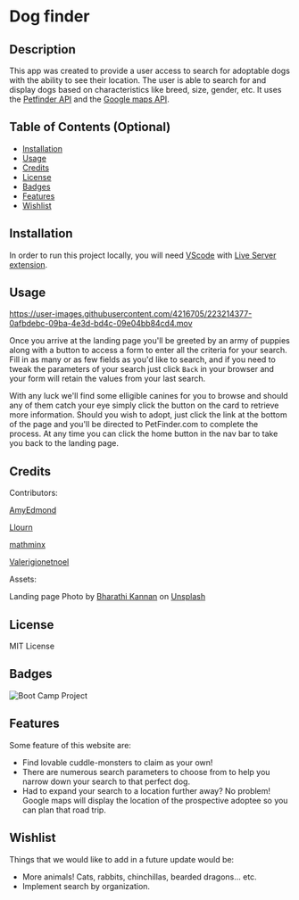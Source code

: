 # Dog finder

## Description

This app was created to provide a user access to search for adoptable dogs with the ability to see their location. The user is able to search for and display dogs based on characteristics like breed, size, gender, etc. It uses the [Petfinder API](https://www.petfinder.com/developers/v2/docs/#api-calls) and the [Google maps API](https://developers.google.com/maps/).

## Table of Contents (Optional)

- [Installation](#installation)
- [Usage](#usage)
- [Credits](#credits)
- [License](#license)
- [Badges](#badges)
- [Features](#features)
- [Wishlist](#wishlist)

## Installation

In order to run this project locally, you will need [VScode](https://code.visualstudio.com/download) with [Live Server extension](https://marketplace.visualstudio.com/items?itemName=ritwickdey.LiveServer).

## Usage

<!-- Dog Finder's live site can be found here: https://llourn.github.io/bc-project-1/ -->


https://user-images.githubusercontent.com/4216705/223214377-0afbdebc-09ba-4e3d-bd4c-09e04bb84cd4.mov


Once you arrive at the landing page you'll be greeted by an army of puppies along with a button to access a form to enter all the criteria for your search. Fill in as many or as few fields as you'd like to search, and if you need to tweak the parameters of your search just click `Back` in your browser and your form will retain the values from your last search.

With any luck we'll find some elligible canines for you to browse and should any of them catch your eye simply click the button on the card to retrieve more information. Should you wish to adopt, just click the link at the bottom of the page and you'll be directed to PetFinder.com to complete the process. At any time you can click the home button in the nav bar to take you back to the landing page.

## Credits

Contributors:

[AmyEdmond](https://github.com/AmyEdmond)

[Llourn](https://github.com/Llourn)

[mathminx](https://github.com/mathminx)

[Valerigionetnoel](https://github.com/Valerigionetnoel)

Assets:

Landing page Photo by [Bharathi Kannan](https://unsplash.com/@bk010397?utm_source=unsplash&utm_medium=referral&utm_content=creditCopyText) on [Unsplash](https://unsplash.com/images/animals/puppies?utm_source=unsplash&utm_medium=referral&utm_content=creditCopyText)

## License

MIT License

## Badges

![Boot Camp Project](https://img.shields.io/badge/Boot%20Camp%20Project-%E2%9C%94%EF%B8%8F-green)

## Features

Some feature of this website are:

- Find lovable cuddle-monsters to claim as your own!
- There are numerous search parameters to choose from to help you narrow down your search to that perfect dog.
- Had to expand your search to a location further away? No problem! Google maps will display the location of the prospective adoptee so you can plan that road trip.

## Wishlist

Things that we would like to add in a future update would be:

- More animals! Cats, rabbits, chinchillas, bearded dragons... etc.
- Implement search by organization.
